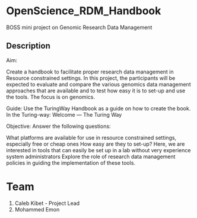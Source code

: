 # OpenScience_RDM_Handbook
BOSS mini project on Genomic Research Data Management

## Description

Aim:

Create a handbook to facilitate proper research data management in Resource constrained settings. In this project, the participants will be expected to evaluate and compare the various genomics data management approaches that are available and to test how easy it is to set-up and use the tools. The focus is on genomics.

Guide: Use the TuringWay Handbook as a guide on how to create the book. In the Turing-way: Welcome — The Turing Way

Objective: Answer the following questions:

What platforms are available for use in resource constrained settings, especially free or cheap ones
How easy are they to set-up? Here, we are interested in tools that can easily be set up in a lab without very experience system administrators
Explore the role of research data management policies in guiding the implementation of these tools.

# Team
1. Caleb Kibet - Project Lead
2. Mohammed Emon
